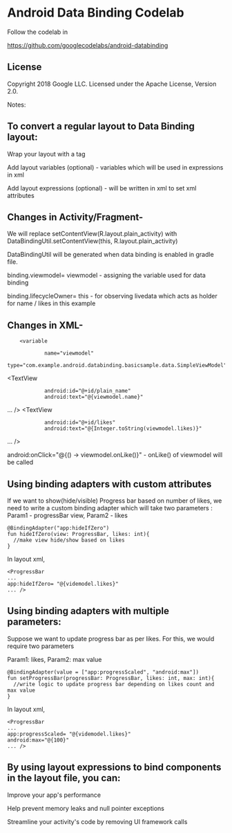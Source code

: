 Android Data Binding Codelab
=============================================
Follow the codelab in

https://github.com/googlecodelabs/android-databinding


License
--------

Copyright 2018 Google LLC. Licensed under the Apache License, Version 2.0.


Notes:

To convert a regular layout to Data Binding layout:
--------------------------------------------------------
Wrap your layout with a <layout> tag
        
Add layout variables (optional) - variables which will be used in expressions in xml

Add layout expressions (optional) - will be written in xml to set xml attributes

Changes in Activity/Fragment-
--------------------------------------------------------
We will replace setContentView(R.layout.plain_activity) with DataBindingUtil.setContentView(this, R.layout.plain_activity)

DataBindingUtil will be generated when data binding is enabled in gradle file.

binding.viewmodel= viewmodel - assigning the variable used for data binding

binding.lifecycleOwner= this - for observing livedata which acts as holder for name / likes in this example

Changes in XML-
--------------------------------------------------------
<data>
        
        <variable
                  
                name="viewmodel"
                type="com.example.android.databinding.basicsample.data.SimpleViewModel"/>
                
</data>

<TextView

                android:id="@+id/plain_name"
                android:text="@{viewmodel.name}"
                
... />
<TextView

                android:id="@+id/likes"
                android:text="@{Integer.toString(viewmodel.likes)}"
                
... />

android:onClick="@{() -> viewmodel.onLike()}"  - onLike() of viewmodel will be called


Using binding adapters with custom attributes
--------------------------------------------------------
If we want to show(hide/visible) Progress bar based on number of likes, we need to write a custom binding
adapter which will take two parameters : Param1 - progressBar view, Param2 - likes

```
@BindingAdapter("app:hideIfZero")
fun hideIfZero(view: ProgressBar, likes: int){
  //make view hide/show based on likes
}
```

In layout xml,
```
<ProgressBar
...
app:hideIfZero= "@{videmodel.likes}"
... />
```

Using binding adapters with multiple parameters:
--------------------------------------------------------
Suppose we want to update progress bar as per likes. For this, we would require two parameters

Param1: likes, Param2: max value

```
@BindingAdapter(value = ["app:progressScaled", "android:max"])
fun setProgressBar(progressBar: ProgressBar, likes: int, max: int){
  //write logic to update progress bar depending on likes count and max value
}
```

In layout xml,
```
<ProgressBar
...
app:progressScaled= "@{videmodel.likes}"
android:max="@{100}"
... />
```

By using layout expressions to bind components in the layout file, you can:
----------------------------------------------------------------------------------------------------------------
Improve your app's performance

Help prevent memory leaks and null pointer exceptions

Streamline your activity's code by removing UI framework calls
